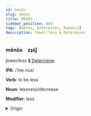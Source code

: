 ```yaml
---
id: mênûs
slug: mênûs
title: MÊNÛS
sidebar_position: 689
tags: [mênûs, Determiner, Romance]
description: fewer/less § Determiner
---
```


### mênûs&emsp;<span kind="abugida">ƶʇƨ́ʄ</span>

*fewer/less* **§** [Determiner](../../tags/Determiner)

**IPA**: /ˈme.nus/

**Verb**: to be less

**Noun**: lessness/decrease

**Modifier**: less

<details>
    <summary>Origin</summary>
    Portuguese menos /ˈme.nuʃ/<br/>
    <em>Romance Language Family</em>
</details>